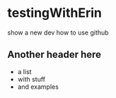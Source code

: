 # testingWithErin
show a new dev how to use github

## Another header here
* a list
* with stuff
* and examples
